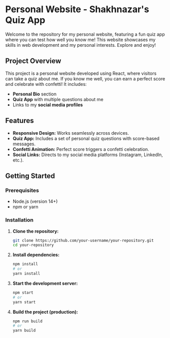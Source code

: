 # Personal Website - Shakhnazar's Quiz App

Welcome to the repository for my personal website, featuring a fun quiz app where you can test how well you know me! This website showcases my skills in web development and my personal interests. Explore and enjoy!

## Project Overview

This project is a personal website developed using React, where visitors can take a quiz about me. If you know me well, you can earn a perfect score and celebrate with confetti! It includes:
- **Personal Bio** section
- **Quiz App** with multiple questions about me
- Links to my **social media profiles**

## Features

- **Responsive Design:** Works seamlessly across devices.
- **Quiz App:** Includes a set of personal quiz questions with score-based messages.
- **Confetti Animation:** Perfect score triggers a confetti celebration.
- **Social Links:** Directs to my social media platforms (Instagram, LinkedIn, etc.).

## Getting Started

### Prerequisites

- Node.js (version 14+)
- npm or yarn

### Installation

1. **Clone the repository:**
    ```bash
    git clone https://github.com/your-username/your-repository.git
    cd your-repository
    ```

2. **Install dependencies:**
    ```bash
    npm install
    # or
    yarn install
    ```

3. **Start the development server:**
    ```bash
    npm start
    # or
    yarn start
    ```

4. **Build the project (production):**
    ```bash
    npm run build
    # or
    yarn build
    ```
